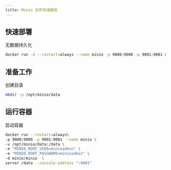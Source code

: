 ```yaml
---
title: Minio 文件存储服务
---
```


## 快速部署

无数据持久化

```bash
docker run -d --restart=always --name minio -p 9000:9000 -p 9001:9001 minio/minio server /data --console-address ":9001"
```

## 准备工作

创建目录

```bash
mkdir -p /opt/minio/data
```

## 运行容器

启动容器

```bash
docker run --restart=always\
-p 9000:9000 -p 9001:9001 --name minio \
-v /opt/minio/data:/data \
-e "MINIO_ROOT_USER=minioadmin" \
-e "MINIO_ROOT_PASSWORD=minioadmin" \
-d minio/minio  \
server /data --console-address ":9001"
```
